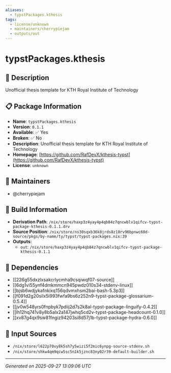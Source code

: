 ```yaml
---
aliases:
  - typstPackages.kthesis
tags:
  - license/unknown
  - maintainers/cherrypiejam
  - outputs/out
---
```


# typstPackages.kthesis

## 📝 Description

Unofficial thesis template for KTH Royal Institute of Technology

## 📋 Package Information

- **Name**: `typstPackages.kthesis`
- **Version**: `0.1.1`
- **Available**: ✅ Yes
- **Broken**: ✅ No
- **Description**: Unofficial thesis template for KTH Royal Institute of Technology
- **Homepage**: [https://github.com/RafDevX/kthesis-typst](https://github.com/RafDevX/kthesis-typst)
- **License**: `unknown`
## 👥 Maintainers

- @cherrypiejam


## 🔧 Build Information

- **Derivation Path**: `/nix/store/haxp3z4yay4p4qb84z7qncwblv1qifcv-typst-package-kthesis-0.1.1.drv`
- **Source Position**: `/nix/store/ns30sqxb36k8jrds8z18rv96bpnwc60d-source/pkgs/by-name/ty/typst/typst-packages.nix:39`
- **Outputs**:
  - `out`:  `/nix/store/haxp3z4yay4p4qb84z7qncwblv1qifcv-typst-package-kthesis-0.1.1`

## 🔗 Dependencies

- [[226g55dxzlxsakcrlycmha9csqiwqf07-source]]
- [[6dg1vi55ynf4dmkmmcn945pwdz010s34-stdenv-linux]]
- [[bjsb6wdjykafnkixq156qdvmxhsm2bai-bash-5.3p3]]
- [[f091d2g20silx5i993fwfa9bs6z252n9-typst-package-glossarium-0.5.4]]
- [[jv0w548yrs0fnpbyk7pdiij2d7s2k8al-typst-package-linguify-0.4.2]]
- [[lh12hq741v8y8b5alx2a147jwhq5cd2v-typst-package-headcount-0.1.0]]
- [[xv87g4qx9sw81fngiz94203si8d57j1b-typst-package-hydra-0.6.0]]

## 📁 Input Sources

- `/nix/store/l622p70vy8k5sh7y5wizi5f2mic6ynpg-source-stdenv.sh`
- `/nix/store/shkw4qm9qcw5sc5n1k5jznc83ny02r39-default-builder.sh`

---
*Generated on 2025-09-27 13:09:06 UTC*
